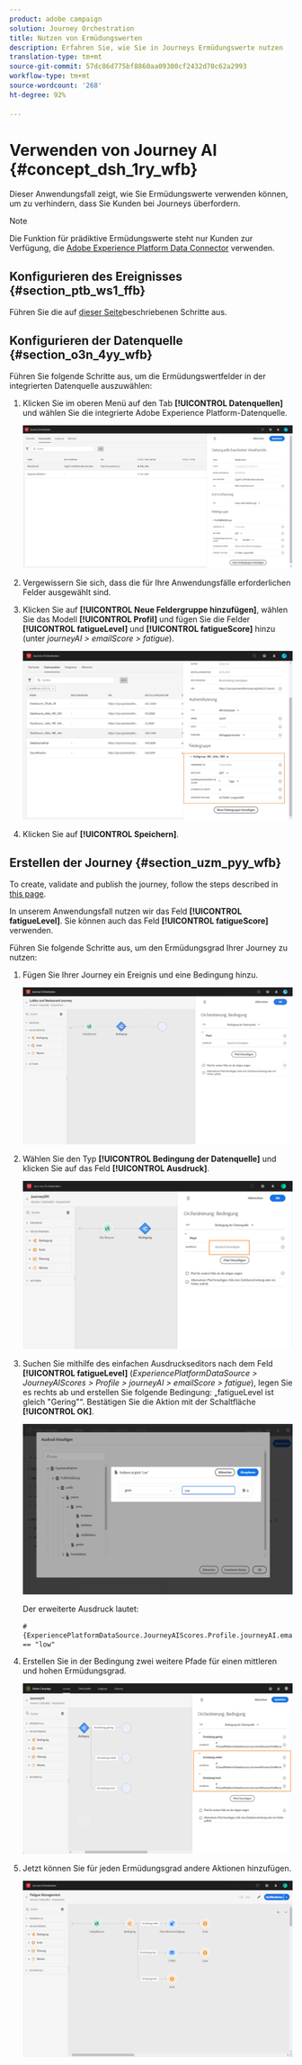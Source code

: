 ```yaml
---
product: adobe campaign
solution: Journey Orchestration
title: Nutzen von Ermüdungswerten
description: Erfahren Sie, wie Sie in Journeys Ermüdungswerte nutzen
translation-type: tm+mt
source-git-commit: 57dc86d775bf8860aa09300cf2432d70c62a2993
workflow-type: tm+mt
source-wordcount: '268'
ht-degree: 92%

---
```



# Verwenden von Journey AI {#concept_dsh_1ry_wfb}

Dieser Anwendungsfall zeigt, wie Sie Ermüdungswerte verwenden können, um zu verhindern, dass Sie Kunden bei Journeys überfordern.

>[!NOTE]
>
>Die Funktion für prädiktive Ermüdungswerte steht nur Kunden zur Verfügung, die [Adobe Experience Platform Data Connector](https://docs.adobe.com/content/help/de-DE/campaign-standard/using/developing/mapping-campaign-and-aep-data/aep-about-data-connector.html) verwenden.

## Konfigurieren des Ereignisses {#section_ptb_ws1_ffb}

Führen Sie die auf [dieser Seite](../event/about-events.md)beschriebenen Schritte aus.

## Konfigurieren der Datenquelle {#section_o3n_4yy_wfb}

Führen Sie folgende Schritte aus, um die Ermüdungswertfelder in der integrierten Datenquelle auszuwählen:

1. Klicken Sie im oberen Menü auf den Tab **[!UICONTROL Datenquellen]** und wählen Sie die integrierte Adobe Experience Platform-Datenquelle.

   ![](../assets/journey23.png)

1. Vergewissern Sie sich, dass die für Ihre Anwendungsfälle erforderlichen Felder ausgewählt sind.
1. Klicken Sie auf **[!UICONTROL Neue Feldergruppe hinzufügen]**, wählen Sie das Modell **[!UICONTROL Profil]** und fügen Sie die Felder **[!UICONTROL fatigueLevel]** und **[!UICONTROL fatigueScore]** hinzu (unter _journeyAI > emailScore > fatigue_).

   ![](../assets/journeyuc3_1.png)

1. Klicken Sie auf **[!UICONTROL Speichern]**.

## Erstellen der Journey {#section_uzm_pyy_wfb}

To create, validate and publish the journey, follow the steps described in [this page](../building-journeys/journey.md).

In unserem Anwendungsfall nutzen wir das Feld **[!UICONTROL fatigueLevel]**. Sie können auch das Feld **[!UICONTROL fatigueScore]** verwenden.

Führen Sie folgende Schritte aus, um den Ermüdungsgrad Ihrer Journey zu nutzen:

1. Fügen Sie Ihrer Journey ein Ereignis und eine Bedingung hinzu.

   ![](../assets/journeyuc2_14.png)

1. Wählen Sie den Typ **[!UICONTROL Bedingung der Datenquelle]** und klicken Sie auf das Feld **[!UICONTROL Ausdruck]**.

   ![](../assets/journeyuc3_2.png)

1. Suchen Sie mithilfe des einfachen Ausdruckseditors nach dem Feld **[!UICONTROL fatigueLevel]** (_ExperiencePlatformDataSource > JourneyAIScores > Profile > journeyAI > emailScore > fatigue_), legen Sie es rechts ab und erstellen Sie folgende Bedingung: „fatigueLevel ist gleich &quot;Gering&quot;“. Bestätigen Sie die Aktion mit der Schaltfläche **[!UICONTROL OK]**.

   ![](../assets/journeyuc3_3.png)

   Der erweiterte Ausdruck lautet:

   ```
   #{ExperiencePlatformDataSource.JourneyAIScores.Profile.journeyAI.emailScore.fatigue.fatigueLevel} == "low"
   ```

1. Erstellen Sie in der Bedingung zwei weitere Pfade für einen mittleren und hohen Ermüdungsgrad.

   ![](../assets/journeyuc3_4.png)

1. Jetzt können Sie für jeden Ermüdungsgrad andere Aktionen hinzufügen.

   ![](../assets/journeyuc3_5.png)
